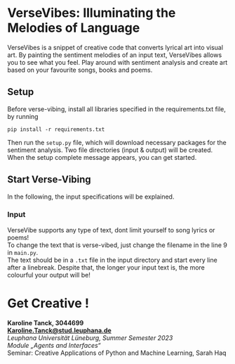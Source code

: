 # VerseVibes: Illuminating the Melodies of Language
VerseVibes is a snippet of creative code that converts lyrical art into visual art.
By painting the sentiment melodies of an input text, VerseVibes allows you to see what you feel.
Play around with sentiment analysis and create art based on your favourite songs, books and poems.

## Setup
Before verse-vibing, install all libraries specified in the requirements.txt file, by running
```
pip install -r requirements.txt
```
Then run the `setup.py` file, which will download necessary packages for the sentiment analysis. 
Two file directories (input & output) will be created. 
When the setup complete message appears, you can get started. 

## Start Verse-Vibing  
In the following, the input specifications will be explained.  
### Input
VerseVibe supports any type of text, dont limit yourself to song lyrics or poems!  
To change the text that is verse-vibed, just change the filename in the line 9 in `main.py`.   
The text should be in a `.txt` file in the input directory and start every line after a linebreak.
Despite that, the longer your input text is, the more colourful your output will be!   

# Get Creative !


**Karoline Tanck, 3044699**  
**Karoline.Tanck@stud.leuphana.de**  
*Leuphana Universität Lüneburg, Summer Semester 2023*  
*Module „Agents and Interfaces“*  
Seminar: Creative Applications of Python and Machine Learning, Sarah Haq  


